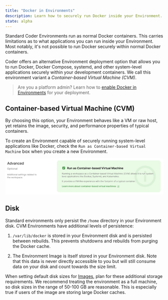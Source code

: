 ```yaml
---
title: "Docker in Environments"
description: Learn how to securely run Docker inside your Environment.
state: alpha
---
```


Standard Coder Environments run as normal Docker containers. This carries
limitations as to what applications you can run inside your Environment.
Most notably, it's not possible to run Docker securely within normal Docker
containers.

Coder offers an alternative Environment deployment option that allows you to
run Docker, Docker Compose, systemd, and other system-level applications
securely within your development containers. We call this environment variant
a _Container-based Virtual Machine (CVM)_.

> Are you a platform admin? Learn how to
> [enable Docker in Environments](../admin/environment-management/cvms.md)
> for your deployment.

## Container-based Virtual Machine (CVM)

By choosing this option,
your Environment behaves like a VM or raw host, yet retains the image, security,
and performance properties of typical containers.

To create an Environment capable of securely running system-level applications
like Docker, check the `Run as Container-based Virtual Machine` box when you
create a new Environment.

![Create CVM](../assets/cvm-create.png)

## Disk

Standard environments only persist the `/home` directory in your Environment
disk. CVM Environments have additional levels of persistence:

1. `/var/lib/docker` is stored in your Environment disk and is persisted
   between rebuilds.
   This prevents shutdowns and rebuilds from purging the Docker cache.

2. The Environment Image is itself stored in your Environment disk.
   Note that this data is never directly accessible to you but will still consume
   data on your disk and count towards the size limit.

When setting default disk sizes for [Images](../images/index.md), plan for these
additional storage requirements. We recommend treating the environment as a full
machine, so disk sizes in the range of 50-100 GB are reasonable.
This is especially true if users of the image are storing large Docker caches.
